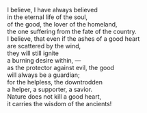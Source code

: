 I believe, I have always believed  
in the eternal life of the soul,  
of the good, the lover of the homeland,  
the one suffering from the fate of the country.  
I believe, that even if the ashes of a good heart  
are scattered by the wind,  
they will still ignite  
a burning desire within, —  
as the protector against evil, the good  
will always be a guardian;  
for the helpless, the downtrodden  
a helper, a supporter, a savior.  
Nature does not kill a good heart,  
it carries the wisdom of the ancients!
